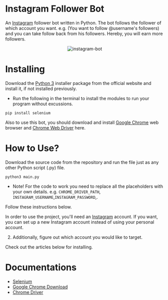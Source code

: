 # Instagram Follower Bot

An [Instagram](https://www.instagram.com/) follower bot written in Python. The bot follows the follower of which account you want. e.g. (You want to follow @username's followers) and you can take follow back from his followers. Hereby, you will earn more followers.

<p align="center">
  <img src="https://i.giphy.com/media/yWme7IGYO3nXOTpehg/giphy.webp" alt="instagram-bot"/>
</p>


# Installing
Download the [Python 3](https://python.org) installer package from the official website and install it, if not installed previously.

* Run the following in the terminal to install the modules to run your program without excussions.
```
pip install selenium
```

Also to use this bot, you should download and install [Google Chrome](https://www.google.com/intl/en_uk/chrome/) web browser and [Chrome Web Driver](https://chromedriver.chromium.org/downloads) here.

# How to Use?

Download the source code from the repository and run the file just as any other Python script (.py) file.
```
python3 main.py
```

* Note! For the code to work you need to replace all the placeholders with your own details. e.g. ```CHROME_DRIVER_PATH```, ```INSTAGRAM_USERNAME```,```INSTAGRAM_PASSWORD```,.

Follow these instructions below.

In order to use the project, you'll need an [Instagram](https://www.instagram.com/) account. If you want, you can set up a new Instagram account instead of using your personal account.

2. Additionally, figure out which account you would like to target.  


Check out the articles below for installing.

# Documentations

* [Selenium](https://www.selenium.dev)
* [Google Chrome Download](https://docs.python.org/3/library/smtplib.html)
* [Chrome Driver](https://www.crummy.com/software/BeautifulSoup/bs4/doc/)

